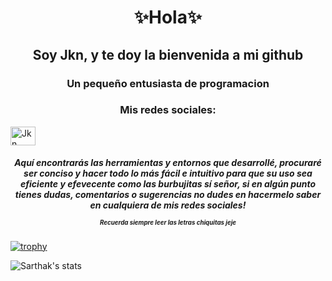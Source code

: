 <h1 align="center">✨Hola✨</h1>
<h2 align="center">Soy Jkn, y te doy la bienvenida a mi github</h2>
<h3 align="center">Un pequeño entusiasta de programacion </h3>

<h3 align="center">Mis redes sociales:</h3>
<p align="center">

<a href="https://www.instagram.com/zg_gaara/" target="blank"><img align="center" src="https://raw.githubusercontent.com/rahuldkjain/github-profile-readme-generator/master/src/images/icons/Social/instagram.svg" alt="Jkn" height="30" width="40" /></a>
</p>
<h5 align="center">Aquí encontrarás las herramientas y entornos que desarrollé, procuraré ser conciso y hacer todo lo más fácil e intuitivo para que su uso sea eficiente y efevecente como las burbujitas sí señor, si en algún punto tienes dudas, comentarios o sugerencias no dudes en hacermelo saber en cualquiera de mis redes sociales! 
<p><sup><sub>Recuerda siempre leer las letras chiquitas jeje</sub></sup></h5>



[![trophy](https://github-profile-trophy.vercel.app/?username=Jnx=dracula&no-frame=true&align=center)](https://github.com/ryo-ma/github-profile-trophy)

![Sarthak's stats](https://github-readme-stats.vercel.app/api?username=jnx&show_icons=true)
